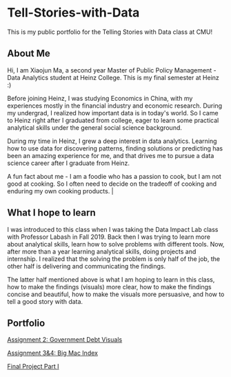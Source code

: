 # Tell-Stories-with-Data
This is my public portfolio for the Telling Stories with Data class at CMU!

## About Me
Hi, I am Xiaojun Ma, a second year Master of Public Policy Management - Data Analytics student at Heinz College. This is my final semester at Heinz :)

Before joining Heinz, I was studying Economics in China, with my experiences mostly in the financial industry and economic research. During my undergrad, I realized how important data is in today's world. So I came to Heinz right after I graduated from college, eager to learn some practical analytical skills under the general social science background.

During my time in Heinz, I grew a deep interest in data analytics. Learning how to use data for discovering patterns, finding solutions or predicting has been an amazing experience for me, and that drives me to pursue a data science career after I graduate from Heinz.

A fun fact about me - I am a foodie who has a passion to cook, but I am not good at cooking. So I often need to decide on the tradeoff of cooking and enduring my own cooking products. |

## What I hope to learn
I was introduced to this class when I was taking the Data Impact Lab class with Professor Labash in Fall 2019. Back then I was trying to learn more about analytical skills, learn how to solve problems with different tools. Now, after more than a year learning analytical skills, doing projects and internship. I realized that the solving the problem is only half of the job, the other half is delivering and communicating the findings.

The latter half mentioned above is what I am hoping to learn in this class, how to make the findings (visuals) more clear, how to make the findings concise and beautiful, how to make the visuals more persuasive, and how to tell a good story with data.

## Portfolio
[Assignment 2: Government Debt Visuals](/GovDebtVisual.md)

[Assignment 3&4: Big Mac Index](/Assignment_3&4.md)

[Final Project Part I](/final_project_Xiaojun.md)
